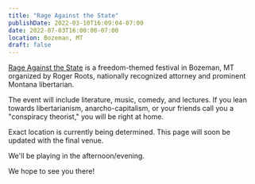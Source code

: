 ```yaml
---
title: "Rage Against the State"
publishDate: 2022-03-10T16:09:04-07:00
date: 2022-07-03T16:00:00-07:00
location: Bozeman, MT 
draft: false
---
```


[Rage Against the State](http://rageagainstthestate.com/) is a freedom-themed festival in Bozeman, MT organized by Roger Roots, nationally recognized attorney and prominent Montana libertarian.

The event will include literature, music, comedy, and lectures. If you lean towards libertarianism, anarcho-capitalism, or your friends call you a "conspiracy theorist," you will be right at home.

Exact location is currently being determined. This page will soon be updated with the final venue.

We'll be playing in the afternoon/evening.

We hope to see you there!
